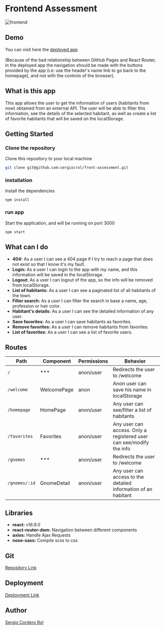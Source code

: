 # Frontend Assessment
![frontend](https://res.cloudinary.com/drcjcovjy/image/upload/v1568943437/misc/front_nzjoba.png)

## Demo

You can visit here the [deployed app](https://sergiocrol.github.io/hitza) <br><br>
(Because of the bad relationship between GitHub Pages and React Router, in the deployed app the navigation should be made with the buttons provided by the app (i.e: use the header's name link to go back to the homepage), and not with the controls of the browser).

## What is this app

This app allows the user to get the information of users (habitants from now) obtained from an external API.
The user will be able to filter this information, see the details of the selected habitant, as well as create a
list of favorite habitants that will be saved on the localStorage.

## Getting Started

### Clone the repository

Clone this repository to your local machine

```bash
git clone git@github.com:sergiocrol/front-assessment.git
```

### installation

Install the dependencies

```
npm install
```

### run app

Start the application, and will be running on port 3000

```
npm start
```

## What can I do

-  **404:** As a user I can see a 404 page if I try to reach a page that does not exist so that I know it's my fault.
-  **Login:** As a user I can login to the app with my name, and this information will be saved in the localStorage.
-  **Logout:** As a user I can logout of the app, so the info will be removed from localStorage.
-  **List of habitants:** As a user I can see a paginated list of all habitants of the town.
-  **Filter search:** As a user I can filter the search in base a name, age, profession or hair color.
-  **Habitant's details:** As a user I can see the detailed information of any user.
-  **Save favorites:** As a user I can save habitants as favorites.
-  **Remove favorites:** As a user I can remove habitants from favorites.
-  **List of favorites:** As a user I can see a list of favorite users.

## Routes

| Path                      | Component            | Permissions | Behavior                                                           |
| ------------------------- | -------------------- | ----------- | -------------------------------------------------------------------|
| `/`                       | ***                  | anon/user   | Redirects the user to /welcome                                     |
| `/welcome`                | WelcomePage          | anon        | Anon user can save his name in localStorage                        |
| `/homepage`               | HomePage             | anon/user   | Any user can see/filter a list of habitants                        |
| `/favorites`              | Favorites            | anon/user   | Any user can access. Only a registered user can see/modify the info|
| `/gnomes`                 | ***                  | anon/user   | Redirects the user to /welcome                                     |
| `/gnomes/:id`             | GnomeDetail          | anon/user   | Any user can access to the detailed information of an habitant     |              

## Libraries

- **react:** v16.9.0
- **react-router-dom:** Navigation between different components
- **axios:**  Handle Ajax Requests
- **nose-sass:** Compile scss to css

## Git

[Repository Link](https://github.com/sergiocrol/front-assessment)

## Deployment

[Deployment Link](https://sergiocrol.github.io/hitza)

## Author

[Sergio Cordero Rol](https://github.com/sergiocrol)
